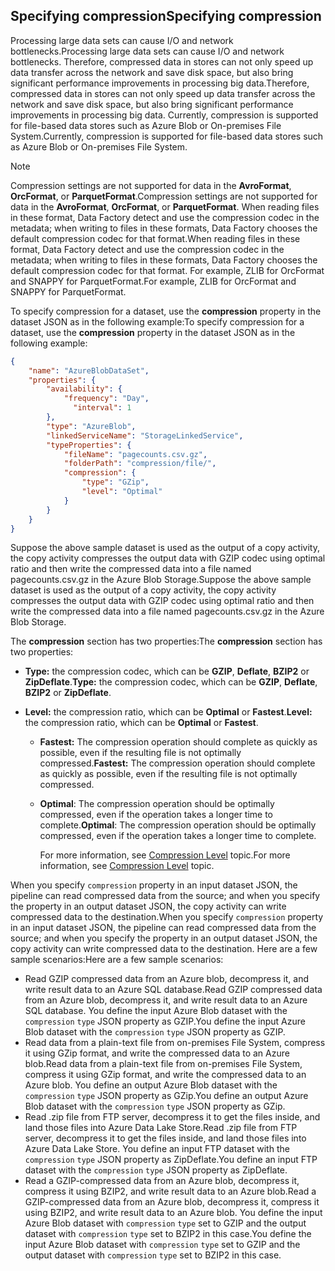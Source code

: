 ## <a name="specifying-compression"></a><span data-ttu-id="d8d2f-101">Specifying compression</span><span class="sxs-lookup"><span data-stu-id="d8d2f-101">Specifying compression</span></span>
<span data-ttu-id="d8d2f-102">Processing large data sets can cause I/O and network bottlenecks.</span><span class="sxs-lookup"><span data-stu-id="d8d2f-102">Processing large data sets can cause I/O and network bottlenecks.</span></span> <span data-ttu-id="d8d2f-103">Therefore, compressed data in stores can not only speed up data transfer across the network and save disk space, but also bring significant performance improvements in processing big data.</span><span class="sxs-lookup"><span data-stu-id="d8d2f-103">Therefore, compressed data in stores can not only speed up data transfer across the network and save disk space, but also bring significant performance improvements in processing big data.</span></span> <span data-ttu-id="d8d2f-104">Currently, compression is supported for file-based data stores such as Azure Blob or On-premises File System.</span><span class="sxs-lookup"><span data-stu-id="d8d2f-104">Currently, compression is supported for file-based data stores such as Azure Blob or On-premises File System.</span></span>  

> [!NOTE]
> <span data-ttu-id="d8d2f-105">Compression settings are not supported for data in the **AvroFormat**, **OrcFormat**, or **ParquetFormat**.</span><span class="sxs-lookup"><span data-stu-id="d8d2f-105">Compression settings are not supported for data in the **AvroFormat**, **OrcFormat**, or **ParquetFormat**.</span></span> <span data-ttu-id="d8d2f-106">When reading files in these format, Data Factory detect and use the compression codec in the metadata; when writing to files in these formats, Data Factory chooses the default compression codec for that format.</span><span class="sxs-lookup"><span data-stu-id="d8d2f-106">When reading files in these format, Data Factory detect and use the compression codec in the metadata; when writing to files in these formats, Data Factory chooses the default compression codec for that format.</span></span> <span data-ttu-id="d8d2f-107">For example, ZLIB for OrcFormat and SNAPPY for ParquetFormat.</span><span class="sxs-lookup"><span data-stu-id="d8d2f-107">For example, ZLIB for OrcFormat and SNAPPY for ParquetFormat.</span></span>
>
>

<span data-ttu-id="d8d2f-108">To specify compression for a dataset, use the **compression** property in the dataset JSON as in the following example:</span><span class="sxs-lookup"><span data-stu-id="d8d2f-108">To specify compression for a dataset, use the **compression** property in the dataset JSON as in the following example:</span></span>   

```json
{  
    "name": "AzureBlobDataSet",  
    "properties": {  
        "availability": {  
            "frequency": "Day",  
              "interval": 1  
        },  
        "type": "AzureBlob",  
        "linkedServiceName": "StorageLinkedService",  
        "typeProperties": {  
            "fileName": "pagecounts.csv.gz",  
            "folderPath": "compression/file/",  
            "compression": {  
                "type": "GZip",  
                "level": "Optimal"  
            }  
        }  
    }  
}  
```
<span data-ttu-id="d8d2f-109">Suppose the above sample dataset is used as the output of a copy activity, the copy activity compresses the output data with GZIP codec using optimal ratio and then write the compressed data into a file named pagecounts.csv.gz in the Azure Blob Storage.</span><span class="sxs-lookup"><span data-stu-id="d8d2f-109">Suppose the above sample dataset is used as the output of a copy activity, the copy activity compresses the output data with GZIP codec using optimal ratio and then write the compressed data into a file named pagecounts.csv.gz in the Azure Blob Storage.</span></span>   

<span data-ttu-id="d8d2f-110">The **compression** section has two properties:</span><span class="sxs-lookup"><span data-stu-id="d8d2f-110">The **compression** section has two properties:</span></span>  

* <span data-ttu-id="d8d2f-111">**Type:** the compression codec, which can be **GZIP**, **Deflate**, **BZIP2** or **ZipDeflate**.</span><span class="sxs-lookup"><span data-stu-id="d8d2f-111">**Type:** the compression codec, which can be **GZIP**, **Deflate**, **BZIP2** or **ZipDeflate**.</span></span>  
* <span data-ttu-id="d8d2f-112">**Level:** the compression ratio, which can be **Optimal** or **Fastest**.</span><span class="sxs-lookup"><span data-stu-id="d8d2f-112">**Level:** the compression ratio, which can be **Optimal** or **Fastest**.</span></span>

  * <span data-ttu-id="d8d2f-113">**Fastest:** The compression operation should complete as quickly as possible, even if the resulting file is not optimally compressed.</span><span class="sxs-lookup"><span data-stu-id="d8d2f-113">**Fastest:** The compression operation should complete as quickly as possible, even if the resulting file is not optimally compressed.</span></span>
  * <span data-ttu-id="d8d2f-114">**Optimal**: The compression operation should be optimally compressed, even if the operation takes a longer time to complete.</span><span class="sxs-lookup"><span data-stu-id="d8d2f-114">**Optimal**: The compression operation should be optimally compressed, even if the operation takes a longer time to complete.</span></span>

    <span data-ttu-id="d8d2f-115">For more information, see [Compression Level](https://msdn.microsoft.com/library/system.io.compression.compressionlevel.aspx) topic.</span><span class="sxs-lookup"><span data-stu-id="d8d2f-115">For more information, see [Compression Level](https://msdn.microsoft.com/library/system.io.compression.compressionlevel.aspx) topic.</span></span>

<span data-ttu-id="d8d2f-116">When you specify `compression` property in an input dataset JSON, the pipeline can read compressed data from the source; and when you specify the property in an output dataset JSON, the copy activity can write compressed data to the destination.</span><span class="sxs-lookup"><span data-stu-id="d8d2f-116">When you specify `compression` property in an input dataset JSON, the pipeline can read compressed data from the source; and when you specify the property in an output dataset JSON, the copy activity can write compressed data to the destination.</span></span> <span data-ttu-id="d8d2f-117">Here are a few sample scenarios:</span><span class="sxs-lookup"><span data-stu-id="d8d2f-117">Here are a few sample scenarios:</span></span>

* <span data-ttu-id="d8d2f-118">Read GZIP compressed data from an Azure blob, decompress it, and write result data to an Azure SQL database.</span><span class="sxs-lookup"><span data-stu-id="d8d2f-118">Read GZIP compressed data from an Azure blob, decompress it, and write result data to an Azure SQL database.</span></span> <span data-ttu-id="d8d2f-119">You define the input Azure Blob dataset with the `compression` `type` JSON property as GZIP.</span><span class="sxs-lookup"><span data-stu-id="d8d2f-119">You define the input Azure Blob dataset with the `compression` `type` JSON property as GZIP.</span></span>
* <span data-ttu-id="d8d2f-120">Read data from a plain-text file from on-premises File System, compress it using GZip format, and write the compressed data to an Azure blob.</span><span class="sxs-lookup"><span data-stu-id="d8d2f-120">Read data from a plain-text file from on-premises File System, compress it using GZip format, and write the compressed data to an Azure blob.</span></span> <span data-ttu-id="d8d2f-121">You define an output Azure Blob dataset with the `compression` `type` JSON property as GZip.</span><span class="sxs-lookup"><span data-stu-id="d8d2f-121">You define an output Azure Blob dataset with the `compression` `type` JSON property as GZip.</span></span>
* <span data-ttu-id="d8d2f-122">Read .zip file from FTP server, decompress it to get the files inside, and land those files into Azure Data Lake Store.</span><span class="sxs-lookup"><span data-stu-id="d8d2f-122">Read .zip file from FTP server, decompress it to get the files inside, and land those files into Azure Data Lake Store.</span></span> <span data-ttu-id="d8d2f-123">You define an input FTP dataset with the `compression` `type` JSON property as ZipDeflate.</span><span class="sxs-lookup"><span data-stu-id="d8d2f-123">You define an input FTP dataset with the `compression` `type` JSON property as ZipDeflate.</span></span>
* <span data-ttu-id="d8d2f-124">Read a GZIP-compressed data from an Azure blob, decompress it, compress it using BZIP2, and write result data to an Azure blob.</span><span class="sxs-lookup"><span data-stu-id="d8d2f-124">Read a GZIP-compressed data from an Azure blob, decompress it, compress it using BZIP2, and write result data to an Azure blob.</span></span> <span data-ttu-id="d8d2f-125">You define the input Azure Blob dataset with `compression` `type` set to GZIP and the output dataset with `compression` `type` set to BZIP2 in this case.</span><span class="sxs-lookup"><span data-stu-id="d8d2f-125">You define the input Azure Blob dataset with `compression` `type` set to GZIP and the output dataset with `compression` `type` set to BZIP2 in this case.</span></span>   

